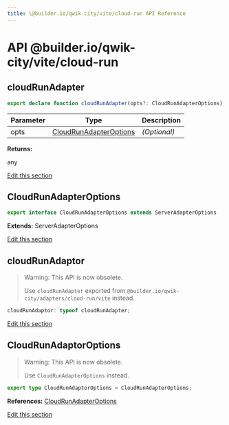 ```yaml
---
title: \@builder.io/qwik-city/vite/cloud-run API Reference
---
```


# **API** @builder.io/qwik-city/vite/cloud-run

<h2 id="cloudrunadapter" data-kind="function" data-kind-label="F"><a aria-hidden="true" tabindex="-1" href="#cloudrunadapter"><span class="icon icon-link"></span></a>cloudRunAdapter </h2>

```typescript
export declare function cloudRunAdapter(opts?: CloudRunAdapterOptions): any;
```

| Parameter | Type                                              | Description  |
| --------- | ------------------------------------------------- | ------------ |
| opts      | [CloudRunAdapterOptions](#cloudrunadapteroptions) | _(Optional)_ |

**Returns:**

any

<p class="api-edit"><a href="https://github.com/BuilderIO/qwik/tree/main/packages/qwik-city/adapters/cloud-run/vite/index.ts" target="_blanks">Edit this section</a></p>

<h2 id="cloudrunadapteroptions" data-kind="interface" data-kind-label="I"><a aria-hidden="true" tabindex="-1" href="#cloudrunadapteroptions"><span class="icon icon-link"></span></a>CloudRunAdapterOptions </h2>

```typescript
export interface CloudRunAdapterOptions extends ServerAdapterOptions
```

**Extends:** ServerAdapterOptions

<p class="api-edit"><a href="https://github.com/BuilderIO/qwik/tree/main/packages/qwik-city/adapters/cloud-run/vite/index.ts" target="_blanks">Edit this section</a></p>

<h2 id="cloudrunadaptor" data-kind="variable" data-kind-label="V"><a aria-hidden="true" tabindex="-1" href="#cloudrunadaptor"><span class="icon icon-link"></span></a>cloudRunAdaptor </h2>

> Warning: This API is now obsolete.
>
> Use `cloudRunAdapter` exported from `@builder.io/qwik-city/adapters/cloud-run/vite` instead.

```typescript
cloudRunAdaptor: typeof cloudRunAdapter;
```

<p class="api-edit"><a href="https://github.com/BuilderIO/qwik/tree/main/packages/qwik-city/adapters/cloud-run/vite/index.ts" target="_blanks">Edit this section</a></p>

<h2 id="cloudrunadaptoroptions" data-kind="type-alias" data-kind-label="T"><a aria-hidden="true" tabindex="-1" href="#cloudrunadaptoroptions"><span class="icon icon-link"></span></a>CloudRunAdaptorOptions </h2>

> Warning: This API is now obsolete.
>
> Use `CloudRunAdapterOptions` instead.

```typescript
export type CloudRunAdaptorOptions = CloudRunAdapterOptions;
```

**References:** [CloudRunAdapterOptions](#cloudrunadapteroptions)

<p class="api-edit"><a href="https://github.com/BuilderIO/qwik/tree/main/packages/qwik-city/adapters/cloud-run/vite/index.ts" target="_blanks">Edit this section</a></p>
